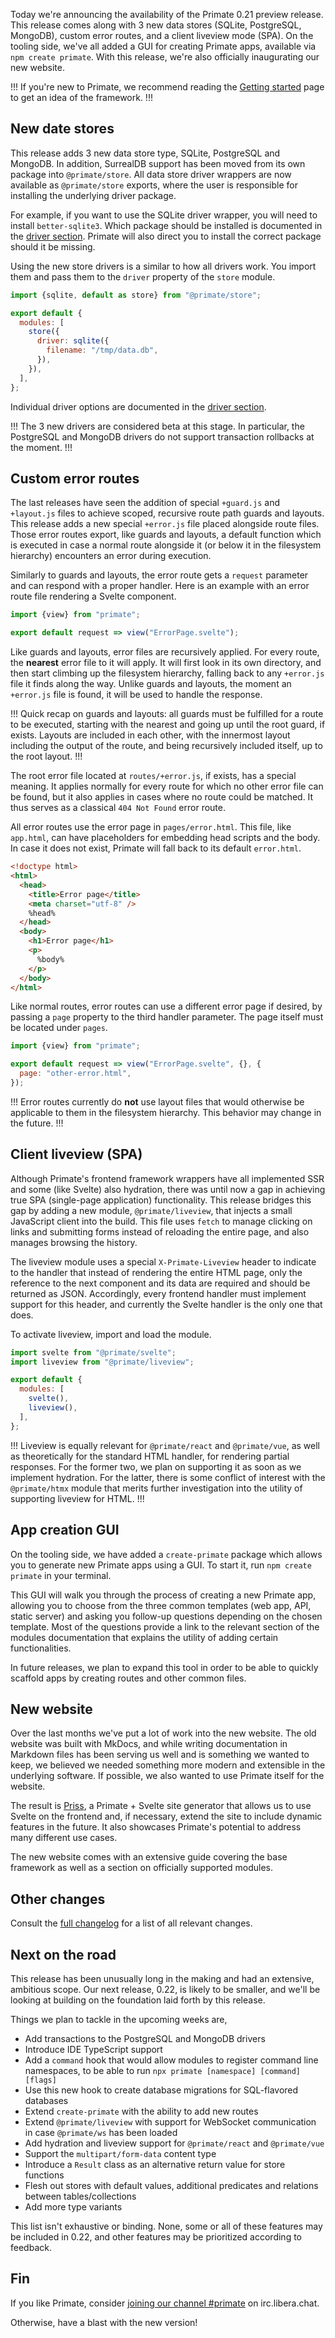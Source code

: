 Today we're announcing the availability of the Primate 0.21 preview release. 
This release comes along with 3 new data stores (SQLite, PostgreSQL, MongoDB), 
custom error routes, and a client liveview mode (SPA). On the tooling side,
we've all added a GUI for creating Primate apps, available via
`npm create primate`. With this release, we're also officially inaugurating our
new website.

!!!
If you're new to Primate, we recommend reading the [Getting
started](/guide/getting-started) page to get an idea of the framework.
!!!

## New date stores

This release adds 3 new data store type, SQLite, PostgreSQL and MongoDB. In
addition, SurrealDB support has been moved from its own package into
`@primate/store`. All data store driver wrappers are now available as 
`@primate/store` exports, where the user is responsible for installing the 
underlying driver package.

For example, if you want to use the SQLite driver wrapper, you will need to
install `better-sqlite3`. Which package should be installed is documented in
the [driver section][drivers]. Primate will also direct you to install the 
correct package should it be missing.

Using the new store drivers is a similar to how all drivers work. You import 
them and pass them to the `driver` property of the `store` module.

```js caption=primate.config.js
import {sqlite, default as store} from "@primate/store";

export default {
  modules: [
    store({
      driver: sqlite({
        filename: "/tmp/data.db",
      }),
    }),
  ],
};
```

Individual driver options are documented in the [driver section][drivers].

!!!
The 3 new drivers are considered beta at this stage. In particular, the
PostgreSQL and MongoDB drivers do not support transaction rollbacks at the
moment.
!!!

## Custom error routes

The last releases have seen the addition of special `+guard.js` and `+layout.js`
files to achieve scoped, recursive route path guards and  layouts. This release
adds a new special `+error.js` file placed alongside route files. Those error
routes export, like guards and layouts, a default function which is executed in
case a normal route alongside it (or below it in the filesystem hierarchy)
encounters an error during execution.

Similarly to guards and layouts, the error route gets a `request` parameter
and can respond with a proper handler. Here is an example with an error route
file rendering a Svelte component.
 
```js caption=routes/+error.js
import {view} from "primate";

export default request => view("ErrorPage.svelte");
```

Like guards and layouts, error files are recursively applied. For every route,
the **nearest** error file to it will apply. It will first look in its own 
directory, and then start climbing up the filesystem hierarchy, falling back to
any `+error.js` file it finds along the way. Unlike guards and layouts, the
moment an `+error.js` file is found, it will be used to handle the response.

!!!
Quick recap on guards and layouts: all guards must be fulfilled for a route to
be executed, starting with the nearest and going up until the root guard, if 
exists. Layouts are included in each other, with the innermost layout including 
the output of the route, and being recursively included itself, up to the root
layout.
!!!

The root error file located at `routes/+error.js`, if exists, has a special
meaning. It applies normally for every route for which no other error file
can be found, but it also applies in cases where no route could be matched. It
thus serves as a classical `404 Not Found` error route.

All error routes use the error page in `pages/error.html`. This file, like
`app.html`, can have placeholders for embedding head scripts and the body. In
case it does not exist, Primate will fall back to its default `error.html`.

```html caption=pages/error.html
<!doctype html>
<html>
  <head>
    <title>Error page</title>
    <meta charset="utf-8" />
    %head%
  </head>
  <body>
    <h1>Error page</h1>
    <p>
      %body%
    </p>
  </body>
</html>
```

Like normal routes, error routes can use a different error page if desired, by
passing a `page` property to the third handler parameter. The page itself must
be located under `pages`.

```js caption=routes/+error.js
import {view} from "primate";

export default request => view("ErrorPage.svelte", {}, {
  page: "other-error.html",
});
```

!!!
Error routes currently do **not** use layout files that would otherwise be
applicable to them in the filesystem hierarchy. This behavior may change in
the future.
!!!

## Client liveview (SPA)

Although Primate's frontend framework wrappers have all implemented SSR and
some (like Svelte) also hydration, there was until now a gap in achieving true
SPA (single-page application) functionality. This release bridges this gap by 
adding a new module, `@primate/liveview`, that injects a small JavaScript client 
into the build. This file uses `fetch` to manage clicking on links and
submitting forms instead of reloading the entire page, and also manages browsing
the history.

The liveview module uses a special `X-Primate-Liveview` header to indicate to
the handler that instead of rendering the entire HTML page, only the reference
to the next component and its data are required and should be returned as JSON.
Accordingly, every frontend handler must implement support for this header, and
currently the Svelte handler is the only one that does.

To activate liveview, import and load the module.

```js caption=primate.config.js
import svelte from "@primate/svelte";
import liveview from "@primate/liveview";

export default {
  modules: [
    svelte(),
    liveview(),
  ],
};
```

!!!
Liveview is equally relevant for `@primate/react` and `@primate/vue`, as well
as theoretically for the standard HTML handler, for rendering partial responses. 
For the former two, we plan on supporting it as soon as we implement hydration.
For the latter, there is some conflict of interest with the `@primate/htmx` 
module that merits further investigation into the utility of supporting 
liveview for HTML.
!!!

## App creation GUI

On the tooling side, we have added a `create-primate` package which allows you
to generate new Primate apps using a GUI. To start it, run `npm create primate`
in your terminal.

This GUI will walk you through the process of creating a new Primate app, 
allowing you to choose from the three common templates (web app, API, static
server) and asking you follow-up questions depending on the chosen template.
Most of the questions provide a link to the relevant section of the modules
documentation that explains the utility of adding certain functionalities.

In future releases, we plan to expand this tool in order to be able to quickly
scaffold apps by creating routes and other common files.

## New website

Over the last months we've put a lot of work into the new website. The old
website was built with MkDocs, and while writing documentation in Markdown files
has been serving us well and is something we wanted to keep, we believed we
needed something more modern and extensible in the underlying software. If
possible, we also wanted to use Primate itself for the website.

The result is [Priss][priss], a Primate + Svelte site generator that allows us
to use Svelte on the frontend and, if necessary, extend the site to include
dynamic features in the future. It also showcases Primate's potential to
address many different use cases.

The new website comes with an extensive guide covering the base framework as
well as a section on officially supported modules.

## Other changes

Consult the [full changelog][changelog] for a list of all relevant changes.

## Next on the road

This release has been unusually long in the making and had an extensive,
ambitious scope. Our next release, 0.22, is likely to be smaller, and we'll be
looking at building on the foundation laid forth by this release.

Things we plan to tackle in the upcoming weeks are,

* Add transactions to the PostgreSQL and MongoDB drivers
* Introduce IDE TypeScript support
* Add a `command` hook that would allow modules to register command line
  namespaces, to be able to run `npx primate [namespace] [command] [flags]`
* Use this new hook to create database migrations for SQL-flavored databases
* Extend `create-primate` with the ability to add new routes
* Extend `@primate/liveview` with support for WebSocket communication in case
  `@primate/ws` has been loaded
* Add hydration and liveview support for `@primate/react` and `@primate/vue`
* Support the `multipart/form-data` content type
* Introduce a `Result` class as an alternative return value for store functions
* Flesh out stores with default values, additional predicates and relations
  between tables/collections
* Add more type variants

This list isn't exhaustive or binding. None, some or all of these features may
be included in 0.22, and other features may be prioritized according to
feedback.

## Fin

If you like Primate, consider [joining our channel #primate][irc] on 
irc.libera.chat.

Otherwise, have a blast with the new version!

[irc]: https://web.libera.chat/gamja#primate
[changelog]: https://github.com/primatejs/primate/releases/tag/0.21.2
[drivers]: /modules/drivers
[priss]: https://github.com/primatejs/priss

